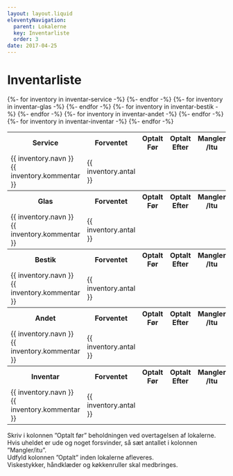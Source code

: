 ```yaml
---
layout: layout.liquid
eleventyNavigation:
  parent: Lokalerne
  key: Inventarliste
  order: 3
date: 2017-04-25
---
```

# Inventarliste #

<table class="inventory-table"> 
  <cols>
    <col>
  </cols>
  <tbody>
    <tr class="inventory-header">
      <th>Service</th>
      <th>For&#8203;ventet</th>
      <th>Optalt Før</th>
      <th>Optalt Efter</th>
      <th>Mangler /Itu</th>
      <th>Ekstra</th>
      <th>Pris</th>
    </tr>
    {%- for inventory in inventar-service -%}
    <tr class="inventory-item">
      <td>{{ inventory.navn }}<div>{{ inventory.kommentar }}</div>
      </td>
      <td>{{ inventory.antal }}</td>
      <td></td>
      <td></td>
      <td></td>
      <td>{{ inventory.ekstra }}</td>
      <td>{{ inventory.pris }}</td>
    </tr>
    {%- endfor -%}
  </tbody>
  <tbody>
    <tr class="inventory-header">
      <th>Glas</th>
      <th>For&#8203;ventet</th>
      <th>Optalt Før</th>
      <th>Optalt Efter</th>
      <th>Mangler /Itu</th>
      <th>Ekstra</th>
      <th>Pris</th>
    </tr>
    {%- for inventory in inventar-glas -%}
    <tr class="inventory-item">
      <td>{{ inventory.navn }}<div>{{ inventory.kommentar }}</div>
      </td>
      <td>{{ inventory.antal }}</td>
      <td></td>
      <td></td>
      <td></td>
      <td>{{ inventory.ekstra }}</td>
      <td>{{ inventory.pris }}</td>
    </tr>
    {%- endfor -%}
  </tbody>
  <tbody>
    <tr class="inventory-header">
      <th>Bestik</th>
      <th>For&#8203;ventet</th>
      <th>Optalt Før</th>
      <th>Optalt Efter</th>
      <th>Mangler /Itu</th>
      <th>Ekstra</th>
      <th>Pris</th>
    </tr>
    {%- for inventory in inventar-bestik -%}
    <tr class="inventory-item">
      <td>{{ inventory.navn }}<div>{{ inventory.kommentar }}</div>
      </td>
      <td>{{ inventory.antal }}</td>
      <td></td>
      <td></td>
      <td></td>
      <td>{{ inventory.ekstra }}</td>
      <td>{{ inventory.pris }}</td>
    </tr>
    {%- endfor -%}
  </tbody>
  <tbody>
    <tr class="inventory-header">
      <th>Andet</th>
      <th>For&#8203;ventet</th>
      <th>Optalt Før</th>
      <th>Optalt Efter</th>
      <th>Mangler /Itu</th>
      <th>Ekstra</th>
      <th>Pris</th>
    </tr>
    {%- for inventory in inventar-andet -%}
    <tr class="inventory-item">
      <td>{{ inventory.navn }}<div>{{ inventory.kommentar }}</div>
      </td>
      <td>{{ inventory.antal }}</td>
      <td></td>
      <td></td>
      <td></td>
      <td>{{ inventory.ekstra }}</td>
      <td>{{ inventory.pris }}</td>
    </tr>
    {%- endfor -%}
  </tbody>
  <tbody>
    <tr class="inventory-header">
      <th>Inventar</th>
      <th>For&#8203;ventet</th>
      <th>Optalt Før</th>
      <th>Optalt Efter</th>
      <th>Mangler /Itu</th>
    </tr>
    {%- for inventory in inventar-inventar -%}
    <tr class="inventory-item">
      <td>{{ inventory.navn }}<div>{{ inventory.kommentar }}</div>
      </td>
      <td>{{ inventory.antal }}</td>
      <td></td>
      <td></td>
      <td></td>
    </tr>
    {%- endfor -%}
  </tbody>
</table>

Skriv i kolonnen ”Optalt før” beholdningen ved overtagelsen af lokalerne.  
Hvis uheldet er ude og noget forsvinder, så sæt antallet i kolonnen ”Mangler/itu”.  
Udfyld kolonnen ”Optalt” inden lokalerne afleveres.  
Viskestykker, håndklæder og køkkenruller skal medbringes.  
